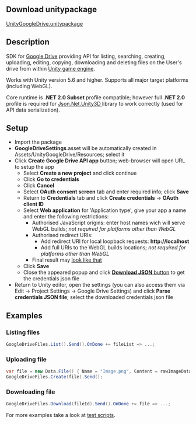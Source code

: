 ## Download unitypackage
[UnityGoogleDrive.unitypackage](https://github.com/Elringus/UnityGoogleDrive/releases/download/v0.1-alpha/UnityGoogleDrive.unitypackage)

## Description
SDK for [Google Drive](https://www.google.com/drive/) providing API for listing, searching, creating, uploading, editing, copying, downloading and deleting files on the User's drive from within [Unity game engine](https://unity3d.com/).

Works with Unity version 5.6 and higher. Supports all major target platforms (including WebGL).

Core runtime is **.NET 2.0 Subset** profile compatible; however full **.NET 2.0** profile is required for [Json.Net.Unity3D
](https://github.com/SaladLab/Json.Net.Unity3D) library to work correctly (used for API data serialization).

## Setup
- Import the package
- **GoogleDriveSettings**.asset will be automatically created in Assets/UnityGoogleDrive/Resources; select it
- Click **Create Google Drive API app** button; web-browser will open URL to setup the app
  - Select **Create a new project** and click continue
  - Click **Go to credentials**
  - Click **Cancel** 
  - Select **OAuth consent screen** tab and enter required info; click **Save**
  - Return to **Credentials** tab and click **Create credentials** -> **OAuth client ID**
  - Select **Web application** for 'Application type', give your app a name and enter the following restrictions:
    - Authorised JavaScript origins: enter host names wich will serve WebGL builds; *not required for platforms other than WebGL*
    - Authorised redirect URIs:
      - Add redirect URI for local loopback requests: **http://localhost**
      - Add full URIs to the WebGL builds locations; *not required for platforms other than WebGL*
    - Final result may [look like that](https://i.gyazo.com/34c05f3b5262c249b3f9b45d7daabd44.png) 
  - Click **Save**
  - Close the appeared popup and click [**Download JSON** button](https://i.gyazo.com/d6b620221f1326aada98b02e011b9094.png) to get the credentials json file
- Return to Unity editor, open the settings (you can also access them via Edit -> Project Settings -> Google Drive Settings) and click **Parse credentials JSON file**; select the downloaded credentials json file

## Examples
### Listing files
```csharp
GoogleDriveFiles.List().Send().OnDone += fileList => ...;
```
### Uploading file
```csharp
var file = new Data.File() { Name = "Image.png", Content = rawImageData, MimeType = "image/png" };
GoogleDriveFiles.Create(file).Send();
```
### Downloading file
```csharp
GoogleDriveFiles.Download(fileId).Send().OnDone += file => ...;
```
For more examples take a look at [test scripts](https://github.com/Elringus/UnityGoogleDrive/tree/master/Assets/Scripts).
